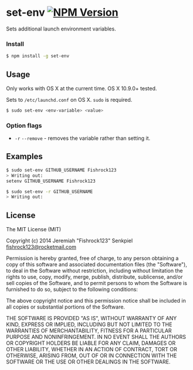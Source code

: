 # set-env [![NPM Version](https://badge.fury.io/js/set-env.svg)](https://badge.fury.io/js/set-env)

Sets additional launch environment variables.

### Install

```sh
$ npm install -g set-env
```

## Usage

Only works with OS X at the current time. OS X 10.9.0+ tested.

Sets to `/etc/launchd.conf` on OS X. `sudo` is required.

```sh
$ sudo set-env <env-variable> <value>
```

### Option flags

- `-r` `--remove` - removes the variable rather than setting it.

## Examples

```sh
$ sudo set-env GITHUB_USERNAME Fishrock123
> Writing out:
setenv GITHUB_USERNAME Fishrock123

```

```sh
$ sudo set-env -r GITHUB_USERNAME
> Writing out:

```

## License

The MIT License (MIT)

Copyright (c) 2014 Jeremiah "Fishrock123" Senkpiel fishrock123@rocketmail.com

Permission is hereby granted, free of charge, to any person obtaining a copy
of this software and associated documentation files (the "Software"), to deal
in the Software without restriction, including without limitation the rights
to use, copy, modify, merge, publish, distribute, sublicense, and/or sell
copies of the Software, and to permit persons to whom the Software is
furnished to do so, subject to the following conditions:

The above copyright notice and this permission notice shall be included in
all copies or substantial portions of the Software.

THE SOFTWARE IS PROVIDED "AS IS", WITHOUT WARRANTY OF ANY KIND, EXPRESS OR
IMPLIED, INCLUDING BUT NOT LIMITED TO THE WARRANTIES OF MERCHANTABILITY,
FITNESS FOR A PARTICULAR PURPOSE AND NONINFRINGEMENT. IN NO EVENT SHALL THE
AUTHORS OR COPYRIGHT HOLDERS BE LIABLE FOR ANY CLAIM, DAMAGES OR OTHER
LIABILITY, WHETHER IN AN ACTION OF CONTRACT, TORT OR OTHERWISE, ARISING FROM,
OUT OF OR IN CONNECTION WITH THE SOFTWARE OR THE USE OR OTHER DEALINGS IN
THE SOFTWARE.
